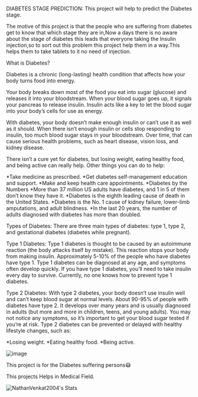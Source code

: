DIABETES STAGE PREDICTION:
This project will help to predict the Diabetes stage.

The motive of this project is that the people who are suffering from diabetes get to know that which stage they are in,Now a days there is no aware about the stage of diabetes this leads that everyone taking the Insulin injection,so to sort out this problem this project help them in a way.This helps them to take tablets to it no need of injection.

What is Diabetes?

Diabetes is a chronic (long-lasting) health condition that affects how your body turns food into energy.

Your body breaks down most of the food you eat into sugar (glucose) and releases it into your bloodstream. When your blood sugar goes up, it signals your pancreas to release insulin. Insulin acts like a key to let the blood sugar into your body’s cells for use as energy.

With diabetes, your body doesn’t make enough insulin or can’t use it as well as it should. When there isn’t enough insulin or cells stop responding to insulin, too much blood sugar stays in your bloodstream. Over time, that can cause serious health problems, such as heart disease, vision loss, and kidney disease.

There isn’t a cure yet for diabetes, but losing weight, eating healthy food, and being active can really help. Other things you can do to help:

*Take medicine as prescribed.
*Get diabetes self-management education and support.
*Make and keep health care appointments.
*Diabetes by the Numbers
*More than 37 million US adults have diabetes, and 1 in 5 of them don’t know they have it.
*Diabetes is the eighth leading cause of death in the United States.
*Diabetes is the No. 1 cause of kidney failure, lower-limb amputations, and adult blindness.
*In the last 20 years, the number of adults diagnosed with diabetes has more than doubled.

Types of Diabetes:
There are three main types of diabetes: type 1, type 2, and gestational diabetes (diabetes while pregnant).

Type 1 Diabetes:
Type 1 diabetes is thought to be caused by an autoimmune reaction (the body attacks itself by mistake). This reaction stops your body from making insulin. Approximately 5-10% of the people who have diabetes have type 1. Type 1 diabetes can be diagnosed at any age, and symptoms often develop quickly. If you have type 1 diabetes, you’ll need to take insulin every day to survive. Currently, no one knows how to prevent type 1 diabetes.

Type 2 Diabetes:
With type 2 diabetes, your body doesn’t use insulin well and can’t keep blood sugar at normal levels. About 90-95% of people with diabetes have type 2. It develops over many years and is usually diagnosed in adults (but more and more in children, teens, and young adults). You may not notice any symptoms, so it’s important to get your blood sugar tested if you’re at risk. Type 2 diabetes can be prevented or delayed with healthy lifestyle changes, such as:

*Losing weight.
*Eating healthy food.
*Being active.

![image](https://github.com/NathanVenkat2004/Diabetes-Stage-Prediction/assets/144882364/b5a2fc9f-de9e-4a78-be2e-7dc900ffdb3d)


This project is for the Diabetes suffering persons😷

This projects Helps in Medical Field. 


![NathanVenkat2004's Stats](https://github-readme-stats.vercel.app/api?username=NathanVenkat2004&theme=tokyonight&show_icons=true&hide_border=true&count_private=true)


